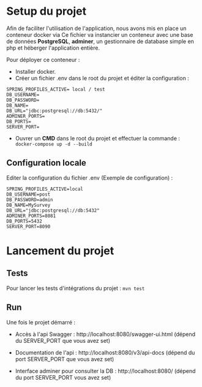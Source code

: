 # Setup du projet
Afin de faciliter l'utilisation de l'application, nous avons mis en place un conteneur docker via 
Ce fichier va instancier un conteneur avec une base de données **PostgreSQL**, **adminer**, un gestionnaire de database simple en php et héberger l'application entière.

Pour déployer ce conteneur : 
* Installer docker.
* Créer un fichier .env dans le root du projet et éditer la configuration : 
```
SPRING_PROFILES_ACTIVE= local / test
DB_USERNAME=
DB_PASSWORD=
DB_NAME=
DB_URL="jdbc:postgresql://db:5432/"
ADMINER_PORTS=
DB_PORTS=
SERVER_PORT=
```

* Ouvrer un **CMD** dans le root du projet et effectuer la commande : 
``` docker-compose up -d --build```

## Configuration locale

Editer la configuration du fichier .env (Exemple de configuration) : 

```
SPRING_PROFILES_ACTIVE=local
DB_USERNAME=post
DB_PASSWORD=admin
DB_NAME=MySurvey
DB_URL="jdbc:postgresql://db:5432"
ADMINER_PORTS=8081
DB_PORTS=5432
SERVER_PORT=8090
```

# Lancement du projet

## Tests

Pour lancer les tests d'intégrations du projet : `mvn test`

## Run

Une fois le projet démarré : 

* Accès à l'api Swagger : http://localhost:8080/swagger-ui.html (dépend du SERVER_PORT que vous avez set)

* Documentation de l'api : http://localhost:8080/v3/api-docs (dépend du port SERVER_PORT que vous avez set)

* Interface adminer pour consulter la DB : http://localhost:8080/ (dépend du port SERVER_PORT vous avez set)
